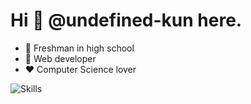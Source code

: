 # Hi 👋 @undefined-kun here.

* 🏫 Freshman in high school
* 🌱 Web developer
* ❤️ Computer Science lover

![Skills](https://skillicons.dev/icons?i=github,c,cpp,html,css,js,py,md,bash,docker,git,linux,pycharm,vscode)


